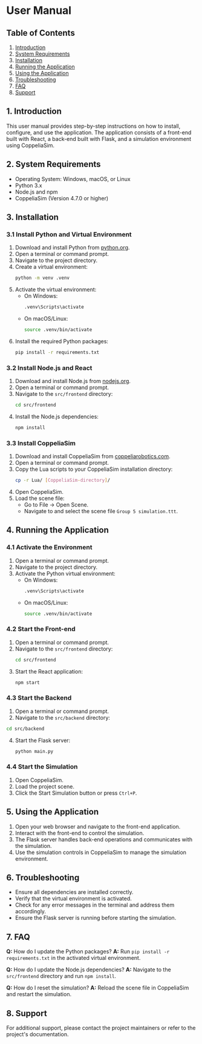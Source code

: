# User Manual

## Table of Contents
1. [Introduction](#1-introduction)
2. [System Requirements](#2-system-requirements)
3. [Installation](#3-installation)
4. [Running the Application](#4-running-the-application)
5. [Using the Application](#5-using-the-application)
6. [Troubleshooting](#6-troubleshooting)
7. [FAQ](#7-faq)
8. [Support](#8-support)

## 1. Introduction
This user manual provides step-by-step instructions on how to install, configure, and use the application. The application consists of a front-end built with React, a back-end built with Flask, and a simulation environment using CoppeliaSim.

## 2. System Requirements
- Operating System: Windows, macOS, or Linux
- Python 3.x
- Node.js and npm
- CoppeliaSim (Version 4.7.0 or higher)

## 3. Installation

### 3.1 Install Python and Virtual Environment
1. Download and install Python from [python.org](https://www.python.org/downloads/).
2. Open a terminal or command prompt.
3. Navigate to the project directory.
4. Create a virtual environment:
    ```sh
    python -m venv .venv
    ```
5. Activate the virtual environment:
    - On Windows:
        ```sh
        .venv\Scripts\activate
        ```
    - On macOS/Linux:
        ```sh
        source .venv/bin/activate
        ```
6. Install the required Python packages:
    ```sh
    pip install -r requirements.txt
    ```

### 3.2 Install Node.js and React
1. Download and install Node.js from [nodejs.org](https://nodejs.org/).
2. Open a terminal or command prompt.
3. Navigate to the `src/frontend` directory:
    ```sh
    cd src/frontend
    ```
4. Install the Node.js dependencies:
    ```sh
    npm install
    ```

### 3.3 Install CoppeliaSim
1. Download and install CoppeliaSim from [coppeliarobotics.com](https://www.coppeliarobotics.com/downloads).
2. Open a terminal or command prompt.
3. Copy the Lua scripts to your CoppeliaSim installation directory:
    ```sh
    cp -r Lua/ [CoppeliaSim-directory]/
    ```
4. Open CoppeliaSim.
5. Load the scene file:
    - Go to File → Open Scene.
    - Navigate to and select the scene file `Group 5 simulation.ttt`.

## 4. Running the Application

### 4.1 Activate the Environment
1. Open a terminal or command prompt.
2. Navigate to the project directory.
3. Activate the Python virtual environment:
    - On Windows:
        ```sh
        .venv\Scripts\activate
        ```
    - On macOS/Linux:
        ```sh
        source .venv/bin/activate
        ```

### 4.2 Start the Front-end
1. Open a terminal or command prompt.
2. Navigate to the `src/frontend` directory:
    ```sh
    cd src/frontend
    ```
3. Start the React application:
    ```sh
    npm start
    ```

### 4.3 Start the Backend
1. Open a terminal or command prompt.
2. Navigate to the `src/backend` directory:
 ```sh
cd src/backend
```
4. Start the Flask server:
    ```sh
    python main.py
    ```

### 4.4 Start the Simulation
1. Open CoppeliaSim.
2. Load the project scene.
3. Click the Start Simulation button or press `Ctrl+P`.

## 5. Using the Application
1. Open your web browser and navigate to the front-end application.
2. Interact with the front-end to control the simulation.
3. The Flask server handles back-end operations and communicates with the simulation.
4. Use the simulation controls in CoppeliaSim to manage the simulation environment.

## 6. Troubleshooting
- Ensure all dependencies are installed correctly.
- Verify that the virtual environment is activated.
- Check for any error messages in the terminal and address them accordingly.
- Ensure the Flask server is running before starting the simulation.

## 7. FAQ
**Q:** How do I update the Python packages?
**A:** Run `pip install -r requirements.txt` in the activated virtual environment.

**Q:** How do I update the Node.js dependencies?
**A:** Navigate to the `src/frontend` directory and run `npm install`.

**Q:** How do I reset the simulation?
**A:** Reload the scene file in CoppeliaSim and restart the simulation.

## 8. Support
For additional support, please contact the project maintainers or refer to the project's documentation.
